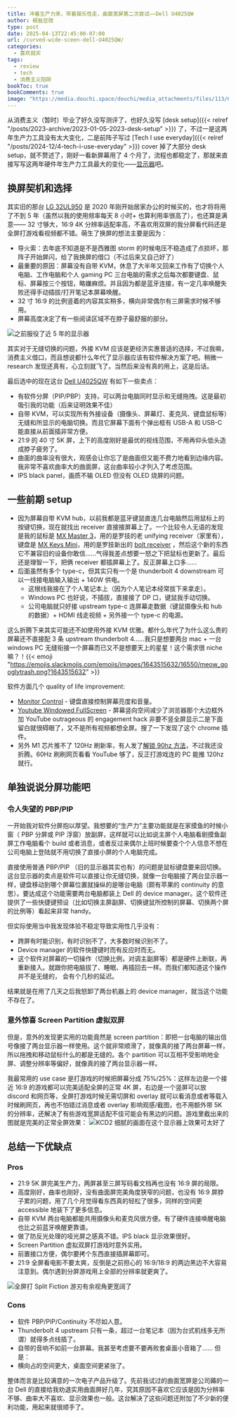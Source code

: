 ```yaml
---
title: 冲着生产力来，带着娱乐性走，曲面宽屏第二次尝试——Dell U4025QW
author: 椒盐豆豉
type: post
date: 2025-04-13T22:45:00-07:00
url: /curved-wide-sceen-dell-U4025QW/
categories:
  - 喜欢就买
tags:
  - review
  - tech
  - 消费主义陷阱
bookToc: true
bookComments: true
image: "https://media.douchi.space/douchi/media_attachments/files/113/649/940/703/956/861/original/320cd00f7f2a6d25.png"
---
```


从消费主义（暂时）毕业了好久没写测评了，也好久没写 [desk setup]({{< relref "/posts/2023-archive/2023-01-05-2023-desk-setup" >}}) 了，不过一是这两年生产力工具没有太大变化，二是前阵子写过 [Tech I use everyday]({{< relref "/posts/2024-12/4-tech-i-use-everyday" >}}) cover 掉了大部分 desk setup，就不赘述了，刚好一看新屏幕用了 4 个月了，流程也都稳定了，那就来直接写写这两年硬件年生产力工具最大的变化——[显示器](https://amzn.to/4gc1K3B)吧。

<!--more-->

## 换屏契机和选择
其实旧的那台 [LG 32UL950](https://amzn.to/3G92U3b) 是 2020 年刚开始居家办公的时候买的，也才将将用了不到 5 年（虽然以我的使用频率每天 8 小时+ 也算利用率很高了），也还算是满意—— 32 寸够大，16:9 4K 分辨率适配率高，不喜欢用双屏的我分屏看代码还是全屏打游戏看视频都不错。萌生了换屏的想法主要是因为：
- 导火索：去年底不知道是不是西雅图 storm 的时候电压不稳造成了点损坏，那阵子开始屏闪，给了我换屏的借口（不过后来又自己好了）
- 最重要的原因：屏幕没有自带 KVM，休息了大半年又回来工作有了切换个人电脑、工作电脑和个人 gaming PC 三台电脑的需求之后每次都要键盘、鼠标、屏幕按三个按钮，略嫌麻烦。并且因为都是蓝牙连接，有一定几率唤醒失败还得手动插拔/打开笔记本屏幕唤醒。
- 32 寸 16:9 的比例竖着的内容其实稍多，横向非常偶尔有三屏需求时候不够用。
- 屏幕高度决定了有一些阅读区域不在脖子最舒服的部分。

![之前服役了近 5 年的显示器](https://media.douchi.space/douchi/media_attachments/files/113/692/805/755/613/275/original/b222d4181f0e4b03.png)

其实对于无缝切换的问题，外接 KVM 应该是更经济实惠普适的选择，不过我嘛，消费主义借口，而且想说都什么年代了显示器应该有软件解决方案了吧。稍微一 research 发现还真有，心立刻就飞了。当然后来没有真的用上，这是后话。

最后选中的现在这台 [Dell U4025QW](https://amzn.to/4gc1K3B) 有如下一些卖点：
- 有软件分屏（PIP/PBP）支持，可以两台电脑同时显示和无缝拖拽。这是最初吸引我的功能（后来证明效果不佳）
- 自带 KVM，可以实现所有外接设备（摄像头、屏幕灯、麦克风、键盘鼠标等）无缝和所显示的电脑切换。而且它屏幕下面有个弹出框有 USB-A 和 USB-C 能直接从前面插非常方便。
- 21:9 的 40 寸 5K 屏，上下的高度刚好是最优的视线范围，不用再仰头低头造成脖子疲劳了。
- 曲面的曲率没有很大，观感会让你忘了是曲面但又能不费力地看到边缘内容。我非常不喜欢曲率大的曲面屏，这台曲率较小才列入了考虑范围。
- IPS black panel，画质不输 OLED 但没有 OLED 烧屏的问题。

## 一些前期 setup
- 因为屏幕自带 KVM hub，以前我都是蓝牙键鼠直连几台电脑然后用鼠标上的按键切换，现在就找出 receiver 直接接屏幕上了。一个比较令人无语的发现是我的鼠标是 [MX Master 3](https://amzn.to/39okewZ)，用的是罗技的老 unifying receiver（家里有），键盘是 [MX Keys Mini](https://amzn.to/4lubFVN)，用的是罗技新出的 [bolt receiver](https://amzn.to/4cwdMEx) ，然后这个新的东西它不兼容旧的设备你敢信……气得我差点想要一怒之下把鼠标也更新了。最后还是理智一下，把俩 receiver 都插屏幕上了。反正屏幕上口多……
- 后面虽然有多个 type-c，但其实只有一个是 thunderbolt 4 downstream 可以一线接电脑输入输出 + 140W 供电。
  - 这根线我接在了个人笔记本上（因为个人笔记本经常拔下来拿走）。
  - Windows PC 也好说，不插拔，直接接了 DP 口，键鼠我手动切换。
  - 公司电脑就只好接 upstream type-c 连屏幕走数据（键鼠摄像头和 hub 的数据）+ HDMI 线走视频 + 另外接一个 type-c 的电源。

这么折腾下来其实可能还不如使用外接 KVM 优雅。都什么年代了为什么这么贵的屏幕还不直接配 3 条 upstream thunderbolt 4……我只是想要两台 mac + 一台 windows PC 无缝衔接一个屏幕而已又不是想要天上的星星！这个需求很 niche 嘛？！{{< emoji "https://emojis.slackmojis.com/emojis/images/1643515632/16550/meow_googlytrash.png?1643515632" >}}

软件方面几个 quality of life improvement:
- [Monitor Control](https://github.com/MonitorControl/MonitorControl) - 键盘直接控制屏幕亮度和音量。
- [Youtube Windowed FullScreen](https://chromewebstore.google.com/detail/youtube-windowed-fullscre/gkkmiofalnjagdcjheckamobghglpdpm) - 屏幕竖向空间减少了浏览器那个大边框外加 YouTube outrageous 的 engagement hack 非要不竖全屏显示二是下面留白就很碍眼了，又不是所有视频都想全屏。搜了一下发现了这个 chrome 插件。
- 另外 M1 芯片推不了 120Hz 刷新率，有人发了[解锁 90hz 方法](https://www.reddit.com/r/ultrawidemasterrace/comments/1bciq31/dell_u4025qw_create_custom_edid_to_get_100_hz/)，不过我还没折腾。60Hz 刷刷网页看看 YouTube 够了，反正打游戏连的 PC 能推 120hz 就行。

## 单独说说分屏功能吧
### 令人失望的 PBP/PIP
一开始我对软件分屏抱以厚望。我想要的“生产力”主要功能就是在家摸鱼的时候小窗（ PBP 分屏或 PIP 浮窗）放副屏，这样就可以比如说主屏个人电脑看剧摸鱼副屏工作电脑看个 build 或者消息，或者反过来偶尔上班时候要查个个人信息不想在公司电脑上登陆就不用切换了直接小屏的个人电脑完成。

直接使用普通 PBP/PIP （旧的显示器其实也有）的问题是鼠标键盘要来回切换。这台显示器的卖点是软件可以直接让你无缝切换，就像一台电脑接了两台显示器一样，键盘移动到哪个屏幕位置就操纵的是哪台电脑（颇有苹果的 continuity 的意思）。要达成这个功能需要两台电脑都装上 Dell 的 device manager。这个软件还提供了一些快捷键预设（比如切换主屏副屏、切换键鼠所控制的屏幕、切换两个屏的比例等）看起来非常 handy。

但实际使用当中我发现体验不稳定导致实用性几乎没有：
- 跨屏有时能识别，有时识别不了，大多数时候识别不了。
- Device manager 的软件快捷键时而有反应时而无。
- 这个软件对屏幕的一切操作（切换比例，对调主副屏等）都是硬件上断联，再重新接入。就跟你把电脑拔了、睡眠、再插回去一样。而我们都知道这个操作并不是无缝的， 会有个几秒的延迟。

结果就是在用了几天之后我怒卸了两台机器上的 device manager，就当这个功能不存在了。

### 意外惊喜 Screen Partition 虚拟双屏
但是，意外的发现更实用的功能竟然是 screen partition：即把一台电脑的输出信号像接了两台显示器一样使用。这个就非常顺滑了，就像真的接了两台屏幕一样，所以拖拽和移动鼠标什么的都是无缝的。各个 partition 可以互相不受影响地全屏、调整分辨率等偏好，就像真的接了两台显示器一样。

我最常用的 use case 是打游戏的时候把屏幕分成 75%/25%：这样左边是一个接近 16:9 的游戏都可以完美适配全屏的正常 4K 屏，右边是一个竖屏可以放 discord 和网页等，全屏打游戏时候无需切屏和 overlay 就可以看消息或者等载入时候刷网页，再也不怕错过消息或者 overlay 影响观感/截图，也不用额外带 5K 的分辨率，还解决了有些游戏宽屏适配不佳可能会有黑边的问题。游戏里截出来的图就是完美的正常全屏效果：
![KCD2 细腻的画面在这个显示器上效果可太好了](https://media.douchi.space/douchi/media_attachments/files/114/253/485/950/975/597/original/b4fe5bd2a3aae51d.jpeg)

## 总结一下优缺点
### Pros
- 21:9 5K 屏完美生产力，两屏甚至三屏写码看文档再也没有 16:9 屏的局限。
- 高度刚好，曲率也刚好，没有曲面屏完美角度狭窄的问题，也没有 16:9 屏脖子累的问题，用了几个月觉得看东西真的轻松了很多，同样的空间更 accessible 地装下了更多信息。
- 自带 KVM 两台电脑都能共用摄像头和麦克风很方便。有了硬件连接唤醒电脑也比之前蓝牙唤醒更靠谱。
- 做了防反光处理的哑光屏之感真不错。IPS black 显示效果很好。
- Screen Partition 虚拟双屏打游戏时意外实用。
- 前置接口方便，偶尔要拷个东西直接插屏幕即可。
- 21:9 全屏看电影不要太爽，反倒是之前担心的 16:9/18:9 的两边黑边不大容易注意到。偶尔遇到分屏游戏用上全部的分辨率就更爽了。

![全屏打 Split Fiction 游刃有余视角更宽阔了](https://media.douchi.space/douchi/media_attachments/files/114/204/807/610/993/376/original/38cb48a330c5824d.jpeg)

### Cons
- 软件 PBP/PIP/Continuity 不尽如人意。
- Thunderbolt 4 upstream 只有一条，超过一台笔记本（因为台式机线多无所谓）就得多点线插了。
- 自带的音响不如前一台屏幕。我甚至考虑要不要再败套桌面小音箱了…… 但是：
- 横向占的空间更大，桌面空间更紧张了。

整体而言是比较满意的一次电子产品升级了。先前我试过的曲面宽屏是公司薅的一台 Dell 的直接给我劝退实用曲面屏好几年，究其原因不喜欢它应该是因为分辨率不够、曲率大不喜欢、显示效果也一般。这台解决了这些问题还附加了不少新的便利功能，用起来就很顺手了。